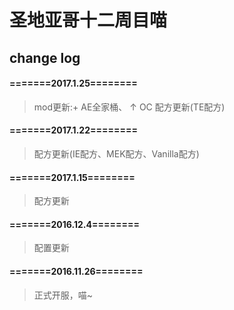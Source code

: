 # 圣地亚哥十二周目喵
## change log
#### =======2017.1.25========
> mod更新:+ AE全家桶、 ↑ OC
> 配方更新(TE配方)

#### =======2017.1.22========
> 配方更新(IE配方、MEK配方、Vanilla配方)

#### =======2017.1.15========
> 配方更新

#### =======2016.12.4========
> 配置更新

#### =======2016.11.26========
> 正式开服，喵~
